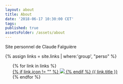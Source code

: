 ```yaml
---
layout: about
title: About
date: '2018-06-17 10:30:00 CET'
tags:
published: true
assetsFolder: /assets/about
---
```


Site personnel de Claude Falguière

{% assign links = site.links | where:'group', "perso" %}

<ul class="articles-list">
  {% for link in links %}
    <div data-scroll-reveal="enter ease 0">
    <a href="{{ link.url }}">
    {% if link.icon != "" %} <img src="{{ link.icon }}" />  {% endif %}
    {{ link.title }} </a>
    </div>
  {% endfor %}
</ul>
